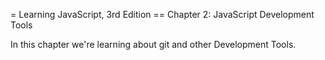 = Learning JavaScript, 3rd Edition
== Chapter 2: JavaScript Development Tools

In this chapter we're learning about git and other Development Tools.